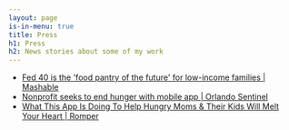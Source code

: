 ```yaml
---
layout: page
is-in-menu: true
title: Press
h1: Press
h2: News stories about some of my work
---
```

<div>
  <ul>
    <li><a href="https://mashable.com/2017/07/14/fed-40-meal-app-low-income-families/" target="_blank"
        rel="noreferrer">Fed
        40 is the 'food pantry of the future' for low-income families | Mashable</a></li>
    <li><a
        href="https://www.orlandosentinel.com/get-healthy-orlando/os-new-mobile-app-for-hunger-20161227-story.html"
        target="_blank" rel="noreferrer">Nonprofit
        seeks to end hunger with
        mobile app | Orlando Sentinel</a>
    </li>
    <li><a
        href="https://www.romper.com/p/what-this-app-is-doing-to-help-hungry-moms-their-kids-will-melt-your-heart-74041"
        target="_blank" rel="noreferrer">What
        This App Is Doing To Help
        Hungry Moms & Their Kids Will Melt
        Your Heart | Romper</a></li>
  </ul>
</div>